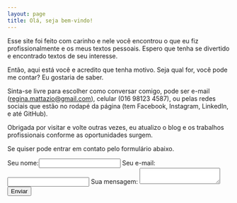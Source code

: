 ```yaml
---
layout: page
title: Olá, seja bem-vindo!
---
```


Esse site foi feito com carinho e nele você encontrou o que eu fiz profissionalmente e os meus textos pessoais. Espero que tenha se divertido e encontrado textos de seu interesse.

Então, aqui está você e acredito que tenha motivo. Seja qual for, você pode me contar? Eu gostaria de saber.

Sinta-se livre para escolher como conversar comigo, pode ser e-mail (regina.mattazio@gmail.com), celular (016 98123 4587), ou pelas redes sociais que estão no rodapé da página (tem Facebook, Instagram, LinkedIn, e até GitHub).

Obrigada por visitar e volte outras vezes, eu atualizo o blog e os trabalhos profissionais conforme as oportunidades surgem.

Se quiser pode entrar em contato pelo formulário abaixo.

<form
  action="https://formspree.io/f/mjvprglr"
  method="POST"
>
  <label>Seu nome:<input type="text" name="Nome">
  </label>
  <label>Seu e-mail:<input type="text" name="E-mail">
  </label>
  <label>Sua mensagem:
    <textarea name="Mensagem"></textarea>
  </label>
  <button type="submit" class="botao">Enviar</button>
</form>
